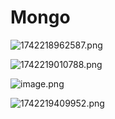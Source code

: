 # Mongo

![1742218962587.png](1742218962587.png)


![1742219010788.png](1742219010788.png)


![image.png](image.png)


![1742219409952.png](1742219409952.png)

